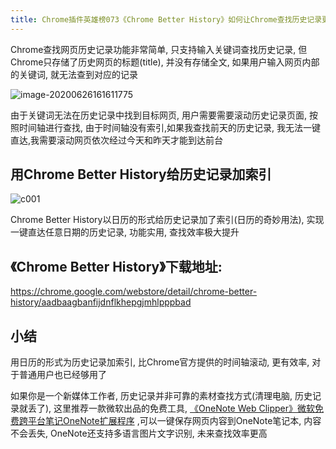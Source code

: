```yaml
---
title: Chrome插件英雄榜073《Chrome Better History》如何让Chrome查找历史记录更方便?
---
```


Chrome查找网页历史记录功能非常简单, 只支持输入关键词查找历史记录, 但Chrome只存储了历史网页的标题(title), 并没有存储全文, 如果用户输入网页内部的关键词, 就无法查到对应的记录

![image-20200626161611775](https://v2fy.com/asset/0i/ChromeAppHeroes/page/073_chrome_better_history.assets/image-20200626161611775.png)



由于关键词无法在历史记录中找到目标网页, 用户需要需要滚动历史记录页面, 按照时间轴进行查找, 由于时间轴没有索引,如果我查找前天的历史记录, 我无法一键直达,我需要滚动网页依次经过今天和昨天才能到达前台



## 用Chrome Better History给历史记录加索引

![c001](https://v2fy.com/asset/0i/ChromeAppHeroes/page/073_chrome_better_history.assets/c001.gif)





Chrome Better History以日历的形式给历史记录加了索引(日历的奇妙用法), 实现一键直达任意日期的历史记录, 功能实用, 查找效率极大提升



## 《Chrome Better History》下载地址:



https://chrome.google.com/webstore/detail/chrome-better-history/aadbaagbanfijdnflkhepgjmhlpppbad





## 小结



用日历的形式为历史记录加索引, 比Chrome官方提供的时间轴滚动, 更有效率, 对于普通用户也已经够用了

如果你是一个新媒体工作者, 历史记录并非可靠的素材查找方式(清理电脑, 历史记录就丢了), 这里推荐一款微软出品的免费工具, [《OneNote Web Clipper》微软免费跨平台笔记OneNote扩展程序](https://v2fy.com/p/072_one_note_web_clipper/) ,可以一键保存网页内容到OneNote笔记本, 内容不会丢失, OneNote还支持多语言图片文字识别, 未来查找效率更高 


